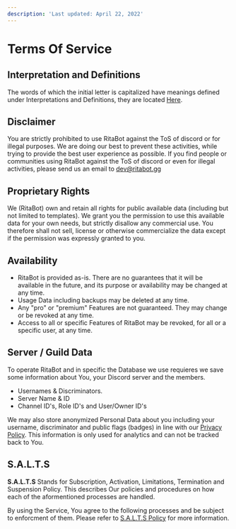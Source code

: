 ```yaml
---
description: 'Last updated: April 22, 2022'
---
```


# Terms Of Service

## Interpretation and Definitions

The words of which the initial letter is capitalized have meanings defined under Interpretations and Definitions, they are located [Here](interpretation-and-definitions.md).&#x20;

## Disclaimer <a href="#disclaimer" id="disclaimer"></a>

You are strictly prohibited to use RitaBot against the ToS of discord or for illegal purposes. We are doing our best to prevent these activities, while trying to provide the best user experience as possible. If you find people or communities using RitaBot against the ToS of discord or even for illegal activities, please send us an email to [dev@ritabot.gg](mailto:dev@ritabot.gg)

## Proprietary Rights

We (RitaBot) own and retain all rights for public available data (including but not limited to templates). We grant you the permission to use this available data for your own needs, but strictly disallow any commercial use. You therefore shall not sell, license or otherwise commercialize the data except if the permission was expressly granted to you.

## Availability

* RitaBot is provided as-is. There are no guarantees that it will be available in the future, and its purpose or availability may be changed at any time.
* Usage Data including backups may be deleted at any time.
* Any "pro" or "premium" Features are not guaranteed. They may change or be revoked at any time.
* Access to all or specific Features of RitaBot may be revoked, for all or a specific user, at any time.

## Server / Guild Data

To operate RitaBot and in specific the Database we use requieres we save some information about You, your Discord server and the members.&#x20;

* Usernames & Discriminators.
* Server Name & ID
* Channel ID's, Role ID's and User/Owner ID's

We may also store anonymized Personal Data about you including your username, discriminator and public flags (badges) in line with our [Privacy Policy](privacy-policy/). This information is only used for analytics and can not be tracked back to You.

## S.A.L.T.S

**S.A.L.T.S** Stands for Subscription, Activation, Limitations, Termination and Suspension Policy. This describes Our policies and procedures on how each of the aformentioned processes are handled.&#x20;

By using the Service, You agree to the following processes and be subject to enforcment of them. Please refer to [S.A.L.T.S Policy](s.a.l.t.s-policy/) for more information.
